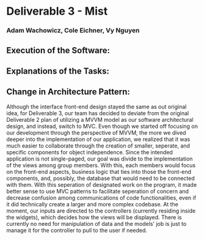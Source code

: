 # Deliverable 3 - Mist
### Adam Wachowicz, Cole Eichner, Vy Nguyen

## Execution of the Software:


## Explanations of the Tasks:


## Change in Architecture Pattern:
Although the interface front-end design stayed the same as out original idea, for Deliverable 3, our team has decided to deviate from the original Deliverable 2 plan of utilizing a MVVM model as our software architectural design, and instead, switch to MVC. Even though we started off focusing on our development through the perspective of MVVM, the more we dived deeper into the implementation of our application, we realized that it was much easier to collaborate through the creation of smaller, seperate, and specific components for object independence. Since the intended application is not single-paged, our goal was divide to the implementation of the views among group members. With this, each members would focus on the front-end aspects, business logic that ties into those the front-end components, and, possibly, the database that would need to be connected with them. With this seperation of designated work on the program, it made better sense to use MVC patterns to facilitate seperation of concern and decrease confusion among communications of code functionalities, even if it did technically create a larger and more complex codebase. At the moment, our inputs are directed to the controllers (currently residing inside the widgets), which decides how the views will be displayed. There is currently no need for manipulation of data and the models' job is just to manage it for the controller to pull to the user if needed.

